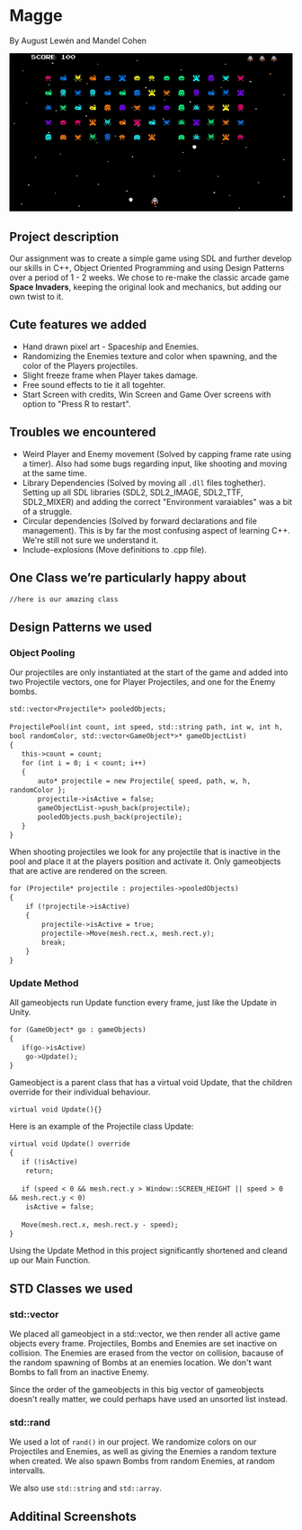 # **Magge**
By August Lewén and Mandel Cohen

![](video.gif)


## Project description

Our assignment was to create a simple game using SDL and further develop our skills in C++, Object Oriented Programming and using Design Patterns over a period of 1 - 2 weeks. We chose to re-make the classic arcade game **Space Invaders**, keeping the original look and mechanics, but adding our own twist to it. 

## Cute features we added

* Hand drawn pixel art - Spaceship and Enemies.
* Randomizing the Enemies texture and color when spawning, and the color of the Players projectiles.
* Slight freeze frame when Player takes damage.
* Free sound effects to tie it all togehter.
* Start Screen with credits, Win Screen and Game Over screens with option to "Press R to restart".

## Troubles we encountered

* Weird Player and Enemy movement (Solved by capping frame rate using a timer). Also had some bugs regarding input, like shooting and moving at the same time.
* Library Dependencies (Solved by moving all ```.dll``` files toghether). Setting up all SDL libraries (SDL2, SDL2_IMAGE, SDL2_TTF, SDL2_MIXER) and adding the correct "Environment varaiables" was a bit of a struggle.
* Circular dependencies (Solved by forward declarations and file management). This is by far the most confusing aspect of learning C++. We're still not sure we understand it. 
* Include-explosions (Move definitions to .cpp file). 


## One Class we’re particularly happy about


```
//here is our amazing class
```


## Design Patterns we used
### **Object Pooling**

Our projectiles are only instantiated at the start of the game and added into two Projectile vectors, one for Player Projectiles, and one for the Enemy bombs.
```
std::vector<Projectile*> pooledObjects;

ProjectilePool(int count, int speed, std::string path, int w, int h, bool randomColor, std::vector<GameObject*>* gameObjectList)
{
   this->count = count;
   for (int i = 0; i < count; i++)
   {
       auto* projectile = new Projectile{ speed, path, w, h, randomColor };
       projectile->isActive = false;
       gameObjectList->push_back(projectile);
       pooledObjects.push_back(projectile);
   }
}
```
When shooting projectiles we look for any projectile that is inactive in the pool and place it at the players position and activate it.
Only gameobjects that are active are rendered on the screen.
```
for (Projectile* projectile : projectiles->pooledObjects)
{
	if (!projectile->isActive)
	{
		projectile->isActive = true;
		projectile->Move(mesh.rect.x, mesh.rect.y);
		break;
	}
}
```

### **Update Method** 

All gameobjects run Update function every frame, just like the Update in Unity.
```
for (GameObject* go : gameObjects)
{
   if(go->isActive)
    go->Update();
}
```

Gameobject is a parent class that has a virtual void Update, that the children override for their individual behaviour.
```
virtual void Update(){}
```
Here is an example of the Projectile class Update:
```
virtual void Update() override
{
   if (!isActive)
    return;
   
   if (speed < 0 && mesh.rect.y > Window::SCREEN_HEIGHT || speed > 0 && mesh.rect.y < 0)
    isActive = false;
   
   Move(mesh.rect.x, mesh.rect.y - speed);
}
```

Using the Update Method in this project significantly shortened and cleand up our Main Function. 

## STD Classes we used

### std::vector

We placed all gameobject in a std::vector, we then render all active game objects every frame. Projectiles, Bombs and Enemies are set inactive on collision. The Enemies are erased from the vector on collision, bacause of the random spawning of Bombs at an enemies location. We don't want Bombs to fall from an inactive Enemy. 

Since the order of the gameobjects in this big vector of gameobjects doesn't really matter, we could perhaps have used an unsorted list instead. 

### std::rand

We used a lot of ```rand()``` in our project. We randomize colors on our Projectiles and Enemies, as well as giving the Enemies a random texture when created. We also spawn Bombs from random Enemies, at random intervalls.

We also use ```std::string``` and ```std::array```. 

## Additinal Screenshots
